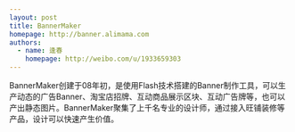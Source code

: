```yaml
---
layout: post
title: BannerMaker
homepage: http://banner.alimama.com
authors:
  - name: 逢春
    homepage: http://weibo.com/u/1933659303
---
```


BannerMaker创建于08年初，是使用Flash技术搭建的Banner制作工具，可以生产动态的广告Banner、淘宝店招牌、互动商品展示区块、互动广告牌等，也可以产出静态图片。BannerMaker聚集了上千名专业的设计师，通过接入旺铺装修等产品，设计可以快速产生价值。